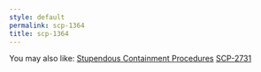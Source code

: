 ```yaml
---
style: default
permalink: scp-1364
title: scp-1364
---
```

You may also like:
[Stupendous Containment Procedures](http://scp-wiki.net/stupendous-containment-procedures)
[SCP-2731](http://scp-wiki.net/scp-2731)